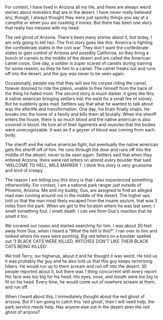 For context, I have lived in Arizona all my life, and there are always weird stories about monsters that are in the desert. I have never really believed any, though, I always thought they were just spooky things you say at a campfire or when you are roasting s'mores. But there has been one story that really has messed with my head.   
  
The red ghost of Arizona. There's been many stories about it, but today, I am only going to tell two. The first story goes like this: America is fighting the confederate states in the civil war. They don't want the confederate states to gain control of Arizona and possibly California, so they bring a bunch of camels to the middle of the desert and are called the American camel corps. One day, a soldier is super scared of camels during training for some reason, so they tie him to a camel. The camel freaks out and runs off into the desert, and the guy was never to be seen again.   
  
Occasionally, people say that they will see his corpse riding the camel, forever doomed to ride the plains, unable to free himself from the back of the thing he hated most. The second story is much darker. It goes like this; A native american bringing settlers into the west for a small fee of money. But he suddenly goes mad. Settlers say that what he wanted to talk about was the afterlife and transformation. One day, his brain finally snaps. He breaks into the home of a family and kills them all brutally. When the sheriff enters the house, there is so much blood and the native american is also covered in blood. He tore all of their ligaments and muscles that the bodies were unrecognizable. It was as if a geyser of blood was coming from each body.  
  
The sheriff and the native american fight, but eventually the native american gets the sheriff off of him. He runs through the door and runs off into the middle of the desert, never to be seen again. Settlers said that when they entered Arizona, there were red letters on almost every boulder that said ‘WELCOME TO HELL, MILE MARKER 1’. I think this story is very gruesome and kind of creepy  
  
  
The reason I am telling you this story is that I also experienced something otherworldly. For context, I am a national park ranger just outside of Phoenix, Arizona. Me and my buddy, Gus, are assigned to find an alleged mad man running around out in the middle of the desert. The higher ups told us that the man most likely escaped from the insane asylum, that was 3 miles from the park. When we got to the location where he was last seen, I smelt something foul. I smelt death. I can see from Gus's reaction that he smelt it too.   
  
We covered our noses and started searching for him. I was about 30 feet away from Gus, when I heard a “What the hell is this?”. I ran over to him and looked where his eyes were pointing. Big red letters on a boulder spelled out ‘3 BLACK CATS WERE KILLED, WITCHES DON'T LIKE THEIR BLACK CATS BEING KILLED’   
  
We told Terry, our higherup, about it and he thought it was weird. He told us it was probably the guy and he also told us that this guy keeps terrorizing hikers. He would run up to them scream and run off into the desert. 30 people reported about it, but there was 1 thing concurrent with every report. His face was too big for his head. His eyes, nose, and mouth were too big to fit on his head. Every time, he would come out of nowhere scream at them, and run off.  
  
When I heard about this, I immediately thought about the red ghost of arizona. But if I am going to catch this ‘red ghost’, then I will need help, the park service needs help. Has anyone else out in the desert seen the red ghost of arizona?  
  
  
